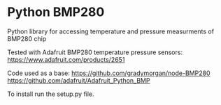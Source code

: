 Python BMP280
===================

Python library for accessing temperature and pressure measurments of BMP280 chip

Tested with Adafruit BMP280 temperature pressure sensors: https://www.adafruit.com/products/2651

Code used as a base:
https://github.com/gradymorgan/node-BMP280
https://github.com/adafruit/Adafruit_Python_BMP

To install run the setup.py file.

